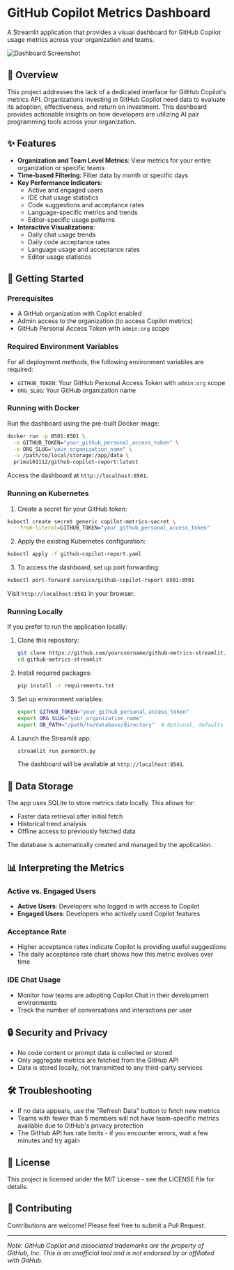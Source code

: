 # GitHub Copilot Metrics Dashboard

A Streamlit application that provides a visual dashboard for GitHub Copilot usage metrics across your organization and teams.

![Dashboard Screenshot](https://via.placeholder.com/800x450?text=GitHub+Copilot+Metrics+Dashboard)

## 🌟 Overview

This project addresses the lack of a dedicated interface for GitHub Copilot's metrics API. Organizations investing in GitHub Copilot need data to evaluate its adoption, effectiveness, and return on investment. This dashboard provides actionable insights on how developers are utilizing AI pair programming tools across your organization.

## ✨ Features

- **Organization and Team Level Metrics**: View metrics for your entire organization or specific teams
- **Time-based Filtering**: Filter data by month or specific days
- **Key Performance Indicators**:
  - Active and engaged users
  - IDE chat usage statistics
  - Code suggestions and acceptance rates
  - Language-specific metrics and trends
  - Editor-specific usage patterns
- **Interactive Visualizations**:
  - Daily chat usage trends
  - Daily code acceptance rates
  - Language usage and acceptance rates
  - Editor usage statistics

## 🚀 Getting Started

### Prerequisites

- A GitHub organization with Copilot enabled
- Admin access to the organization (to access Copilot metrics)
- GitHub Personal Access Token with `admin:org` scope

### Required Environment Variables

For all deployment methods, the following environment variables are required:

- `GITHUB_TOKEN`: Your GitHub Personal Access Token with `admin:org` scope
- `ORG_SLUG`: Your GitHub organization name

### Running with Docker

Run the dashboard using the pre-built Docker image:

```bash
docker run -p 8501:8501 \
  -e GITHUB_TOKEN="your_github_personal_access_token" \
  -e ORG_SLUG="your_organization_name" \
  -v /path/to/local/storage:/app/data \
  prima101112/github-copilot-report:latest
```

Access the dashboard at `http://localhost:8501`.

### Running on Kubernetes

1. Create a secret for your GitHub token:

```bash
kubectl create secret generic copilot-metrics-secret \
  --from-literal=GITHUB_TOKEN="your_github_personal_access_token"
```

2. Apply the existing Kubernetes configuration:

```bash
kubectl apply -f github-copilot-report.yaml
```

3. To access the dashboard, set up port forwarding:

```bash
kubectl port-forward service/github-copilot-report 8501:8501
```

Visit `http://localhost:8501` in your browser.

### Running Locally

If you prefer to run the application locally:

1. Clone this repository:
   ```bash
   git clone https://github.com/yourusername/github-metrics-streamlit.git
   cd github-metrics-streamlit
   ```

2. Install required packages:
   ```bash
   pip install -r requirements.txt
   ```

3. Set up environment variables:
   ```bash
   export GITHUB_TOKEN="your_github_personal_access_token"
   export ORG_SLUG="your_organization_name"
   export DB_PATH="/path/to/database/directory"  # Optional, defaults to current directory
   ```

4. Launch the Streamlit app:
   ```bash
   streamlit run permonth.py
   ```

   The dashboard will be available at `http://localhost:8501`.

## 💾 Data Storage

The app uses SQLite to store metrics data locally. This allows for:
- Faster data retrieval after initial fetch
- Historical trend analysis
- Offline access to previously fetched data

The database is automatically created and managed by the application.

## 📊 Interpreting the Metrics

### Active vs. Engaged Users
- **Active Users**: Developers who logged in with access to Copilot
- **Engaged Users**: Developers who actively used Copilot features

### Acceptance Rate
- Higher acceptance rates indicate Copilot is providing useful suggestions
- The daily acceptance rate chart shows how this metric evolves over time

### IDE Chat Usage
- Monitor how teams are adopting Copilot Chat in their development environments
- Track the number of conversations and interactions per user

## 🔒 Security and Privacy

- No code content or prompt data is collected or stored
- Only aggregate metrics are fetched from the GitHub API
- Data is stored locally, not transmitted to any third-party services

## 🛠️ Troubleshooting

- If no data appears, use the "Refresh Data" button to fetch new metrics
- Teams with fewer than 5 members will not have team-specific metrics available due to GitHub's privacy protection
- The GitHub API has rate limits - if you encounter errors, wait a few minutes and try again

## 📝 License

This project is licensed under the MIT License - see the LICENSE file for details.

## 👥 Contributing

Contributions are welcome! Please feel free to submit a Pull Request.

---

*Note: GitHub Copilot and associated trademarks are the property of GitHub, Inc. This is an unofficial tool and is not endorsed by or affiliated with GitHub.*
